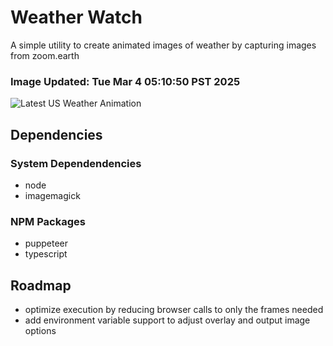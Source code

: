 # Weather Watch

A simple utility to create animated images of weather by capturing images from zoom.earth

### Image Updated: Tue Mar  4 05:10:50 PST 2025

![Latest US Weather Animation](animations/2025-03-04.webp)

## Dependencies
### System Dependendencies
* node
* imagemagick
### NPM Packages
* puppeteer
* typescript

## Roadmap
* optimize execution by reducing browser calls to only the frames needed
* add environment variable support to adjust overlay and output image options
